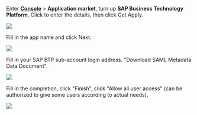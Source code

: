 <IntegrationDetailCard :title="`Create an app in ${$localeConfig.brandName}`">

Enter [**Console**](https://console.authing.cn) > **Application market**, turn up **SAP Business Technology Platform**, Click to enter the details, then click Get Apply.

![](~@imagesZhCn/integration/sap-btp/1-1.png)

Fill in the app name and click Next.

![](~@imagesZhCn/integration/sap-btp/1-2.png)

Fill in your SAP BTP sub-account login address. "Download SAML Metadata Data Document".

![](~@imagesZhCn/integration/sap-btp/1-3.png)

Fill in the completion, click "Finish", click "Allow all user access" (can be authorized to give some users according to actual needs).

![](~@imagesZhCn/integration/sap-btp/1-4.png)

</IntegrationDetailCard>
